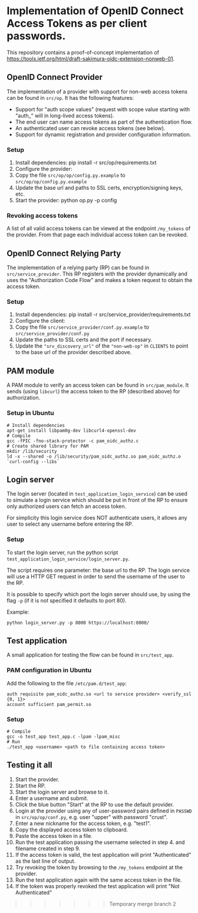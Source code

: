 # Implementation of OpenID Connect Access Tokens as per client passwords.

This repository contains a proof-of-concept implementation of
https://tools.ietf.org/html/draft-sakimura-oidc-extension-nonweb-01.


## OpenID Connect Provider
The implementation of a provider with support for non-web access tokens can
be found in `src/op`. It has the following features:

* Support for "auth scope values" (request with scope value starting with
  "auth_" will in long-lived access tokens).
* The end user can name access tokens as part of the authentication flow.
* An authenticated user can revoke access tokens (see below).
* Support for dynamic registration and provider configuration information.

### Setup
1. Install dependencies:
    pip install -r src/op/requirements.txt
1. Configure the provider:
  1. Copy the file `src/op/op/config.py.example` to
`src/op/op/config.py.example`
  1. Update the base url and paths to SSL certs, encryption/signing keys, etc.
1. Start the provider:
    python op.py -p <port> config

### Revoking access tokens
A list of all valid access tokens can be viewed at the endpoint `/my_tokens`
of the provider. From that page each individual access token can be revoked.


## OpenID Connect Relying Party
The implementation of a relying party (RP) can be found in
`src/service_provider`. This RP registers with the provider dynamically and uses
the "Authorization Code Flow" and makes a token request to obtain the access
token.

### Setup
1. Install dependencies:
        pip install -r src/service_provider/requirements.txt
1. Configure the client:
  1. Copy the file `src/service_provider/conf.py.example` to
     `src/service_provider/conf.py`
  1. Update the paths to SSL certs and the port if necessary.
  1. Update the `"srv_discovery_url"` of the `"non-web-op"` in `CLIENTS` to
     point to the base url of the provider described above.


## PAM module

A PAM module to verify an access token can be found in `src/pam_module`.
It sends (using `libcurl`) the access token to the RP
(described above) for authorization.

### Setup in Ubuntu
    # Install dependencies
    apt-get install libpam0g-dev libcurl4-openssl-dev
    # Compile
    gcc -fPIC -fno-stack-protector -c pam_oidc_authz.c
    # Create shared library for PAM
    mkdir /lib/security
    ld -x --shared -o /lib/security/pam_oidc_authz.so pam_oidc_authz.o `curl-config --libs`


## Login server
The login server (located in `test_application_login_service`) can be used to
simulate a login service which should be put in front of the RP to ensure only
authorized users can fetch an access token.

For simplicity this login service does NOT authenticate users, it allows any
user to select any username before entering the RP.

### Setup
To start the login server, run the python script
`test_application_login_service/login_server.py`.

The script requires one parameter: the base url to the RP.
The login service will use a HTTP GET request in order to send the username of
the user to the RP.

It is possible to specify which port the login server should use, by using the
flag `-p` (if it is not specified it defaults to port 80).

Example:

    python login_server.py -p 8000 https://localhost:8000/


## Test application
A small application for testing the flow can be found in `src/test_app`.

### PAM configuration in Ubuntu
Add the following to the file `/etc/pam.d/test_app`:

    auth requisite pam_oidc_authz.so <url to service provider> <verify_ssl {0, 1}>
    account sufficient pam_permit.so

### Setup

    # Compile
    gcc -o test_app test_app.c -lpam -lpam_misc
    # Run
    ./test_app <username> <path to file containing access token>


## Testing it all
1. Start the provider.
2. Start the RP.
3. Start the login server and browse to it.
4. Enter a username and submit.
5. Click the blue button "Start" at the RP to use the default provider.
6. Login at the provider using any of user-password pairs defined in `PASSWD`
  in `src/op/op/conf.py`, e.g. user "upper" with password "crust".
7. Enter a new nickname for the access token, e.g. "test1".
8. Copy the displayed access token to clipboard.
9. Paste the access token in a file.
10. Run the test application passing the username selected in step 4. and
  filename created in step 9.
11. If the access token is valid, the test application will print
  "Authenticated" as the last line of output.
12. Try revoking the token by browsing to the `/my_tokens` endpoint at the
  provider.
13. Run the test application again with the same access token in the file.
14. If the token was properly revoked the test application will print
  "Not Authenticated"
>>>>>>> Temporary merge branch 2
